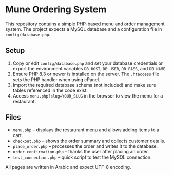 # Mune Ordering System

This repository contains a simple PHP-based menu and order management system. The project expects a MySQL database and a configuration file in `config/database.php`.

## Setup
1. Copy or edit `config/database.php` and set your database credentials or export the environment variables `DB_HOST`, `DB_USER`, `DB_PASS`, and `DB_NAME`.
2. Ensure PHP 8.3 or newer is installed on the server. The `.htaccess` file sets the PHP handler when using cPanel.
3. Import the required database schema (not included) and make sure tables referenced in the code exist.
4. Access `menu.php?slug=YOUR_SLUG` in the browser to view the menu for a restaurant.

## Files
- `menu.php` – displays the restaurant menu and allows adding items to a cart.
- `checkout.php` – shows the order summary and collects customer details.
- `place_order.php` – processes the order and writes it to the database.
- `order_confirmation.php` – thanks the user after placing an order.
- `test_connection.php` – quick script to test the MySQL connection.

All pages are written in Arabic and expect UTF-8 encoding.

